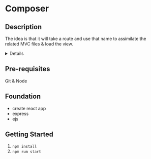 # Composer

## Description
The idea is that it will take a route and use that name to assimilate the related MVC files & load the view.

<details>

![How it works](./assets/images/composer-how-it-works.svg)

</details>

## Pre-requisites
Git & Node

## Foundation
- create react app
- express
- ejs

## Getting Started
1. `npm install`
2. `npm run start`